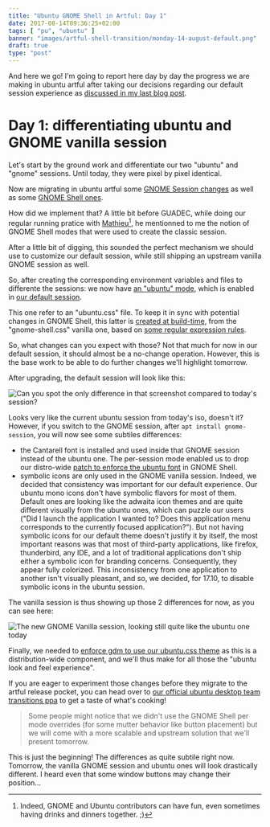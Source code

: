 ```yaml
---
title: "Ubuntu GNOME Shell in Artful: Day 1"
date: 2017-08-14T09:36:25+02:00
tags: [ "pu", "ubuntu" ]
banner: "images/artful-shell-transition/monday-14-august-default.png"
draft: true
type: "post"
---
```


And here we go! I'm going to report here day by day the progress we are making in ubuntu artful after taking our decisions regarding our default session experience as [discussed in my last blog post](/2017/08/03/ubuntu--guadec-2017-and-plans-for-gnome-shell-migration/).

# Day 1: differentiating ubuntu and GNOME vanilla session

Let's start by the ground work and differentiate our two "ubuntu" and "gnome" sessions. Until today, they were pixel by pixel identical.

Now are migrating in ubuntu artful some [GNOME Session changes](https://launchpad.net/ubuntu/+source/gnome-session/3.24.1-0ubuntu18) as well as some [GNOME Shell ones](https://launchpad.net/ubuntu/+source/gnome-shell/3.24.3-0ubuntu2).

How did we implement that? A little bit before GUADEC, while doing our regular running pratice with [Mathieu](https://mathieu.daitauha.fr)[^1], he mentionned to me the notion of GNOME Shell modes that were used to create the classic session.

After a little bit of digging, this sounded the perfect mechanism we should use to customize our default session, while still shipping an upstream vanilla GNOME session as well.

So, after creating the corresponding environment variables and files to differente the sessions: we now have [an "ubuntu" mode](http://bazaar.launchpad.net/~ubuntu-desktop/gnome-shell/ubuntu/view/head:/debian/ubuntu-session-mods/ubuntu.json), which is enabled in [our default session](http://bazaar.launchpad.net/~ubuntu-desktop/gnome-session/ubuntu/view/head:/debian/patches/50_ubuntu_sessions.patch#L97).

This one refer to an "ubuntu.css" file. To keep it in sync with potential changes in GNOME Shell, this latter is [created at build-time](http://bazaar.launchpad.net/~ubuntu-desktop/gnome-shell/ubuntu/view/head:/debian/rules#L34), from the "gnome-shell.css" vanilla one, based on [some regular expression rules](http://bazaar.launchpad.net/~ubuntu-desktop/gnome-shell/ubuntu/view/head:/debian/ubuntu-session-mods/theme-script.regexp).

So, what changes can you expect with those? Not that much for now in our default session, it should almost be a no-change operation. However, this is the base work to be able to do further changes we'll highlight tomorrow.

After upgrading, the default session will look like this:

![Can you spot the only difference in that screenshot compared to today's session?](/images/artful-shell-transition/monday-14-august-default.png)


Looks very like the current ubuntu session from today's iso, doesn't it? However, if you switch to the GNOME session, after `apt install gnome-session`, you will now see some subtiles differences:
 * the Cantarell font is installed and used inside that GNOME session instead of the ubuntu one. The per-session mode enabled us to drop our distro-wide [patch to enforce the ubuntu font](http://bazaar.launchpad.net/~ubuntu-desktop/gnome-shell/ubuntu/revision/40) in GNOME Shell.
 * symbolic icons are only used in the GNOME vanilla session. Indeed, we decided that consistency was important for our default experience. Our ubuntu mono icons don't have symbolic flavors for most of them. Default ones are looking like the adwaita icon themes and are quite different visually from the ubuntu ones, which can puzzle our users ("Did I launch the application I wanted to? Does this application menu corresponds to the currently focused application?"). But not having symbolic icons for our default theme doesn't justify it by itself, the most important reasons was that most of third-party applications, like firefox, thunderbird, any IDE, and a lot of traditional applications don't ship either a symbolic icon for branding concerns. Consequently, they appear fully colorized. This inconsistency from one application to another isn't visually pleasant, and so, we decided, for 17.10, to disable symbolic icons in the ubuntu session.
 
 The vanilla session is thus showing up those 2 differences for now, as you can see here:

![The new GNOME Vanilla session, looking still quite like the ubuntu one today](/images/artful-shell-transition/monday-14-august-gnome.png)

Finally, we needed to [enforce gdm to use our ubuntu.css theme](http://bazaar.launchpad.net/~ubuntu-desktop/gnome-shell/ubuntu/revision/43) as this is a distribution-wide component, and we'll thus make for all those the "ubuntu look and feel experience".

If you are eager to experiment those changes before they migrate to the artful release pocket, you can head over to [our official ubuntu desktop team transitions ppa](https://launchpad.net/~ubuntu-desktop/+archive/ubuntu/transitions) to get a taste of what's cooking!

> Some people might notice that we didn't use the GNOME Shell per mode overrides (for some mutter behavior like button placement) but we will come with a more scalable and upstream solution that we'll present tomorrow.

This is just the beginning! The differences as quite subtile right now. Tomorrow, the vanilla GNOME session and ubuntu ones will look drastically different. I heard even that some window buttons may change their position…


[^1]: Indeed, GNOME and Ubuntu contributors can have fun, even sometimes having drinks and dinners together. ;)




